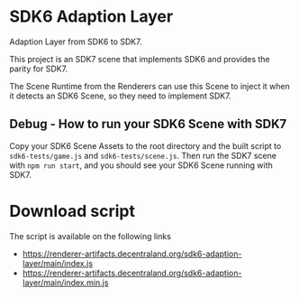 # SDK6 Adaption Layer

Adaption Layer from SDK6 to SDK7.

This project is an SDK7 scene that implements SDK6 and provides the parity for SDK7.

The Scene Runtime from the Renderers can use this Scene to inject it when it detects an SDK6 Scene, so they need to implement SDK7.

## Debug - How to run your SDK6 Scene with SDK7

Copy your SDK6 Scene Assets to the root directory and the built script to `sdk6-tests/game.js` and `sdk6-tests/scene.js`. Then run the SDK7 scene with `npm run start`, and you should see your SDK6 Scene running with SDK7.

# Download script

The script is available on the following links

- https://renderer-artifacts.decentraland.org/sdk6-adaption-layer/main/index.js
- https://renderer-artifacts.decentraland.org/sdk6-adaption-layer/main/index.min.js
